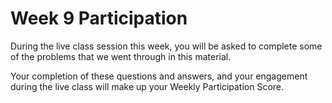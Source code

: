 # Week 9 Participation

During the live class session this week, you will be asked to complete some of
the problems that we went through in this material.

Your completion of these questions and answers, and your engagement during the live class will make up your Weekly
Participation Score.
